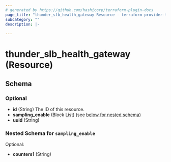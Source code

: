 ```yaml
---
# generated by https://github.com/hashicorp/terraform-plugin-docs
page_title: "thunder_slb_health_gateway Resource - terraform-provider-thunder"
subcategory: ""
description: |-
  
---
```


# thunder_slb_health_gateway (Resource)





<!-- schema generated by tfplugindocs -->
## Schema

### Optional

- **id** (String) The ID of this resource.
- **sampling_enable** (Block List) (see [below for nested schema](#nestedblock--sampling_enable))
- **uuid** (String)

<a id="nestedblock--sampling_enable"></a>
### Nested Schema for `sampling_enable`

Optional:

- **counters1** (String)


